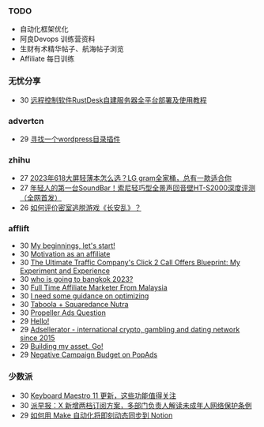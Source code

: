 ### TODO
-  自动化框架优化
-  阿良Devops 训练营资料
-  生财有术精华帖子、航海帖子浏览
-  Affiliate 每日训练

### 无忧分享
<!-- ruyo:START -->
-  30 [远程控制软件RustDesk自建服务器全平台部署及使用教程](https://51.ruyo.net/18517.html)<!-- ruyo:END -->

### advertcn
<!-- advertcn:START -->
-  29 [寻找一个wordpress目录插件](https://www.advertcn.com/forum.php?mod=viewthread&tid=112736)<!-- advertcn:END -->

### zhihu
<!-- zhihu:START -->
-  27 [2023年618大屏轻薄本怎么选？LG gram全家桶，总有一款适合你](http://zhuanlan.zhihu.com/p/632641888?utm_campaign=rss&utm_medium=rss&utm_source=rss&utm_content=title)
-  27 [年轻人的第一台SoundBar！索尼轻巧型全景声回音壁HT-S2000深度评测（全网首发）](http://zhuanlan.zhihu.com/p/630990296?utm_campaign=rss&utm_medium=rss&utm_source=rss&utm_content=title)
-  26 [如何评价密室逃脱游戏《长安乱》？](http://www.zhihu.com/question/563950552/answer/3045961312?utm_campaign=rss&utm_medium=rss&utm_source=rss&utm_content=title)<!-- zhihu:END -->

### afflift
<!-- afflift:START -->
-  30 [My beginnings, let&#39;s start!](https://afflift.com/f/threads/my-beginnings-lets-start.11877/)
-  30 [Motivation as an affiliate](https://afflift.com/f/threads/motivation-as-an-affiliate.11835/)
-  30 [The Ultimate Traffic Company&#39;s Click 2 Call Offers Blueprint: My Experiment and Experience](https://afflift.com/f/threads/the-ultimate-traffic-companys-click-2-call-offers-blueprint-my-experiment-and-experience.11745/)
-  30 [who is going to bangkok 2023?](https://afflift.com/f/threads/who-is-going-to-bangkok-2023.11889/)
-  30 [Full Time Affiliate Marketer From Malaysia](https://afflift.com/f/threads/full-time-affiliate-marketer-from-malaysia.11738/)
-  30 [I need some guidance on optimizing](https://afflift.com/f/threads/i-need-some-guidance-on-optimizing.11788/)
-  30 [Taboola + Squaredance Nutra](https://afflift.com/f/threads/taboola-squaredance-nutra.11822/)
-  30 [Propeller Ads Question](https://afflift.com/f/threads/propeller-ads-question.11854/)
-  29 [Hello!](https://afflift.com/f/threads/hello.11891/)
-  29 [Adsellerator - international crypto, gambling and dating network since 2015](https://afflift.com/f/threads/adsellerator-international-crypto-gambling-and-dating-network-since-2015.6683/)
-  29 [Building my asset. Go!](https://afflift.com/f/threads/building-my-asset-go.11736/)
-  29 [Negative Campaign Budget on PopAds](https://afflift.com/f/threads/negative-campaign-budget-on-popads.11890/)<!-- afflift:END -->

### 少数派
<!-- sspai:START -->
-  30 [Keyboard Maestro 11 更新，这些功能值得关注](https://sspai.com/post/83932)
-  30 [派早报：X 新增两档订阅方案，多部门负责人解读未成年人网络保护条例](https://sspai.com/post/83931)
-  29 [如何用 Make 自动化将即刻动态同步到 Notion](https://sspai.com/post/83490)<!-- sspai:END -->
